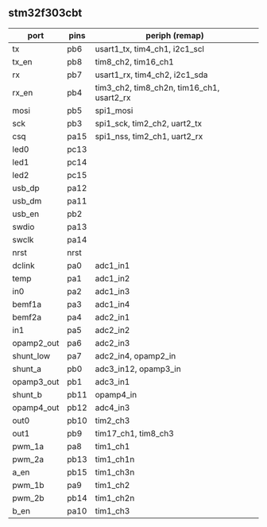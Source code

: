 ## stm32f303cbt

| port | pins | periph (remap) |
|---|---|---
| tx | pb6 | usart1_tx, tim4_ch1, i2c1_scl |
| tx_en | pb8 | tim8_ch2, tim16_ch1 |
| rx | pb7 | usart1_rx, tim4_ch2, i2c1_sda |
| rx_en | pb4 | tim3_ch2, tim8_ch2n, tim16_ch1, usart2_rx |
| mosi | pb5 | spi1_mosi |
| sck | pb3 | spi1_sck, tim2_ch2, uart2_tx |
| csq | pa15 | spi1_nss, tim2_ch1, uart2_rx |
| led0 | pc13 | |
| led1 | pc14 | |
| led2 | pc15 | |
| usb_dp | pa12 | |
| usb_dm | pa11 | |
| usb_en | pb2 | |
| swdio | pa13 | |
| swclk | pa14 | |
| nrst | nrst | |
| dclink | pa0 | adc1_in1 |
| temp | pa1 | adc1_in2 |
| in0 | pa2 | adc1_in3 |
| bemf1a | pa3 | adc1_in4 |
| bemf2a | pa4 | adc2_in1 |
| in1 | pa5 | adc2_in2 |
| opamp2_out | pa6 | adc2_in3 |
| shunt_low | pa7 | adc2_in4, opamp2_in |
| shunt_a | pb0 | adc3_in12, opamp3_in |
| opamp3_out | pb1 | adc3_in1 |
| shunt_b | pb11 | opamp4_in |
| opamp4_out | pb12 | adc4_in3 |
| out0 | pb10 | tim2_ch3 |
| out1 | pb9 | tim17_ch1, tim8_ch3 |
| pwm_1a | pa8 | tim1_ch1 |
| pwm_2a | pb13 | tim1_ch1n |
| a_en | pb15 | tim1_ch3n |
| pwm_1b | pa9 | tim1_ch2 |
| pwm_2b | pb14 | tim1_ch2n |
| b_en | pa10 | tim1_ch3 |
